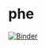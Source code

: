 # phe
[![Binder](https://mybinder.org/badge_logo.svg)](https://mybinder.org/v2/gh/Murugarajr/phe/master)
